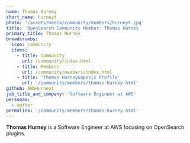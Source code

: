 ```yaml
---
name: Thomas Hurney
short_name: hurneyt
photo: '/assets/media/community/members/hurneyt.jpg'
title: 'OpenSearch Community Member: Thomas Hurney'
primary_title: Thomas Hurney
breadcrumbs:
  icon: community
  items:
    - title: Community
      url: /community/index.html
    - title: Members
      url: /community/members/index.html
    - title: 'Thomas Hurney&apos;s Profile'
      url: '/community/members/thomas-hurney.html'
github: AWSHurneyt
job_title_and_company: 'Software Engineer at AWS'
personas:
  - author
permalink: '/community/members/thomas-hurney.html'
---
```


**Thomas Hurney** is a Software Engineer at AWS focusing on OpenSearch plugins.